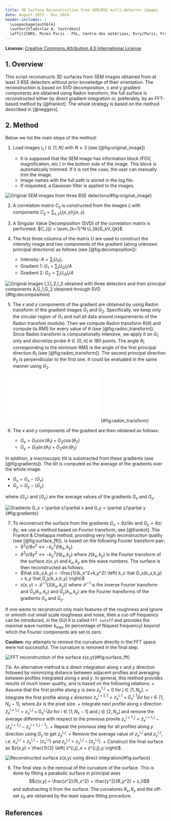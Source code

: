 ```yaml
---
title: 3D Surface Reconstruction from SEM/BSE multi-detector images
date: August 2023 - Dec 2024
header-includes: |
  \usepackage{authblk}
  \author{Vladislav A. Yastrebov}
  \affil{CNRS, Mines Paris - PSL, Centre des matériaux, Evry/Paris, France}
---
```


**License:** [Creative Commons Attribution 4.0 International License](https://creativecommons.org/licenses/by/4.0/)

## 1. Overview

This script reconstructs 3D surfaces from SEM images obtained from at least 3 BSE detectors without prior knowledge of their orientation. The reconstruction is based on SVD decomposition, x and y gradient components are obtained using Radon transform, the full surface is reconstructed either by direct gradient integration or, preferably, by an FFT-based method by [@frankot]. The whole strategy is based on the method described in [@neggers]. 

## 2. Method

Below we list the main steps of the method:

1. Load images $I_i, i\in[1,N]$ with $N\ge3$ (see [@fig:original_image])

    + It is supposed that the SEM image has information block (FOV, magnification, etc.) in the bottom side of the image. This block is automatically trimmed. If it is not the case, the user can manually trim the image.
    + Image names with the full path is stored in the log file.
    + If requested, a Gaussian filter is applied to the images.

![Original SEM images from three BSE detectors](sems.jpg){#fig:original_image}

2. A correlation matrix $C_{ij}$ is constructed from the images $I_i$ with components $C_{ij} = \sum_{x,y} I_i(x,y)I_j(x,y)$.

3. A Singular Value Decomposition (SVD) of the correlation matrix is performed: $C_{ij} = \sum_{k=1}^N U_{ik}S_kV_{jk}$.

4. The first three columns of the matrix $U$ are used to construct the intensity image and two components of the gradient (along unknown principal directions) as follows (see [@fig:decomposition]):

    + Intensity: $A = \sum_i U_{i1} I_i$.
    + Gradient 1: $G_1 = \sum_i  U_{i2} I_i / A$    
    + Gradient 2: $G_2 = \sum_i U_{i3} I_i / A$

![Original images $I_1,I_2,I_3$ obtained with three detectors and their principal components $A,G_1,G_2$ obtained through SVD](Images_decomposition.jpg){#fig:decomposition}

5. The $x$ and $y$ components of the gradient are obtained by using Radon transform of the gradient images $G_1$ and $G_2$. Specifically, we keep only the circular region of $G_1$ and null all data around (requirements of the Radon transfom module). Then we compute Radon transform $R(\theta)$ and compute its RMS for every value of $\theta$ (see [@fig:radon_transform]). Since Radon transform is computationally intensive, we apply it on $G_1$ only and discretize probe $\theta\in[0,\pi]$ in 180 points. The angle $\theta_1$ corresponding to the minimum RMS is the angle of the first principal direction $\theta_1$ (see [@fig:radon_transform]).
The second principal direction $\theta_2$ is perpendicular to the first one. It could be evaluated in the same manner using $G_2$. 

![RMS of the Radon transform of the gradient image $G_1$](RadonTransformRMS.pdf){#fig:radon_transform}

6. The $x$ and $y$ components of the gradient are then obtained as follows:

    + $G_x = G_1 \cos(\theta_1) + G_2 \cos(\theta_2)$
    + $G_y = G_1 \sin(\theta_1) + G_2 \sin(\theta_2)$

In addition, a macroscopic tilt is substracted from these gradients (see [@fig:gradients]). The tilt is computed as the average of the gradients over the whole image.

+ $G_x = G_x - \langle G_x \rangle$
+ $G_y = G_y - \langle G_y \rangle$

where $\langle G_x \rangle$ and $\langle G_y \rangle$ are the average values of the gradients $G_x$ and $G_y$.


![Gradients $G_x = \partial z/\partial x$ and $G_y = \partial z/\partial y$](Gradients.jpg){#fig:gradients}

7. To reconstruct the surface from the gradients $G_x = \partial z/\partial x$ and $G_y = \partial z/\partial y$, we use a method based on Fourier transform, see [@frankot]. The Frankot & Chellappa method, providing very high reconstruction quality (see [@fig:surface_fft]), is based on the following Fourier transform pair:
    + $\partial^2 z/\partial x^2 \leftrightarrow -k_x^2 \hat z(k_x,k_y)$
    + $\partial^2 z/\partial y^2 \leftrightarrow -k_y^2 \hat z(k_x,k_y)$
where $\hat z(k_x,k_y)$ is the Fourier transform of the surface $z(x,y)$ and $k_x,k_y$ are the wave numbers. 
The surface is then reconstructed as follows:
    + $\hat z(k_x,k_y) = -\frac{1}{k_x^2+k_y^2} \left( k_x \hat G_x(k_x,k_y) + k_y \hat G_y(k_x,k_y) \right)$
    + $z(x,y) = \mathcal{F}^{-1}\left\{ \hat z(k_x,k_y) \right\}$
where $\mathcal{F}^{-1}$ is the inverse Fourier transform and $\hat G_x(k_x,k_y)$ and $\hat G_y(k_x,k_y)$ are the Fourier transforms of the gradients $G_x$ and $G_y$.

If one wants to reconstruct only main features of the roughness and ignore or smooth out small scale roughness and noise, then a cut-off frequency can be introduced, in the GUI it is called `FFT cutoff` and provides the maximal wave number $k_{\max}$ (in percentage of Niquest frequency) beyond which the Fourier components are set to zero.

**Caution:** my attempts to remove the curvature directly in the FFT space were not successful. The curvature is removed in the final step.

![FFT reconstruction of the surface $z(x,y)$](fft_reconstruction.png){#fig:surface_fft}

7.b. An alternative method is a direct integration along $x$ and $y$ direction followed by minimizing distance between adjacent profiles and averaging between profiles integrated along $x$ and $y$. In general, this method provides results of much lower quality, and is based on the following relations:
    + Assume that the first profile along $y$ is zero $z^{1,j}_x = 0$ for $j\in[1,N_y]$.
    + Integrate the first profile along $x$ direction $z^{i+1,1}_x = z^{i,1}_x + G_x^{i,1} \Delta x$ for $i\in[1,N_x-1]$, where $\Delta x$ is the pixel size.
    + Integrate next profile along $x$ direction $\tilde z^{i+1,j}_x = z^{i,j}_x + G_x^{i,j} \Delta x$ for $i\in[1,N_x-1]$ and $j\in[2,N_y]$ and remove the average difference with respect to the previous provile $z^{i+1,j}_x = \tilde z^{i+1,j}_x - \langle \tilde z^{i+1,j}_x - z^{i+1,j-1}_x \rangle$.
    + Repeat the previous step for all profiles along $y$ direction using $G_y$ to get $z^{i,j}_y$.
    + Remove the average value of $z^{i,j}_x$ and $z^{i,j}_y$, i.e. $z^{i,j}_x = z^{i,j}_x - \langle z^{i,j}_x \rangle$ and $z^{i,j}_y = z^{i,j}_y - \langle z^{i,j}_y \rangle$.
    + Construct the final surface as $z(x,y) = \frac{1}{2} \left( z^{i,j}_x + z^{i,j}_y \right)$.

![Reconstructed surface $z(x,y)$ using direct integration](0Surface_DirectIntegration_0.png){#fig:surface}

8. The final step is the removal of the curvature of the surface. This is done by fitting a parabolic surface in principal axes 
$$z(x,y) = \frac{x^2}{R_x^2} + \frac{y^2}{R_y^2} + z_0$$ 
and substracting it from the surface. The curvatures $R_x,R_y$  and the off-set $z_0$ are obtained by the least square fitting procedure.

## References

